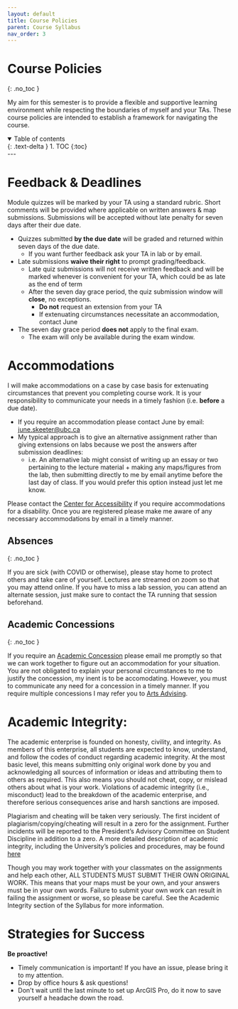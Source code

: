 ```yaml
---
layout: default
title: Course Policies
parent: Course Syllabus
nav_order: 3
---
```


# Course Policies
{: .no_toc }

My aim for this semester is to provide a flexible and supportive learning environment while respecting the boundaries of myself and your TAs.  These course policies are intended to establish a framework for navigating the course.

<details open markdown="block">
  <summary>
    Table of contents
  </summary>
  {: .text-delta }
1. TOC
{:toc}
</details>
---

# Feedback & Deadlines

Module quizzes will be marked by your TA using a standard rubric.  Short comments will be provided where applicable on written answers & map submissions.  Submissions will be accepted without late penalty for seven days after their due date.

* Quizzes submitted **by the due date** will be graded and returned within seven days of the due date.
  * If you want further feedback ask your TA in lab or by email.
* Late submissions **waive their right** to prompt grading/feedback.  
  * Late quiz submissions will not receive written feedback and will be marked whenever is convenient for your TA, which could be as late as the end of term
  * After the seven day grace period, the quiz submission window will **close**, no exceptions.
    * **Do not** request an extension from your TA
    * If extenuating circumstances necessitate an accommodation, contact June
* The seven day grace period **does not** apply to the final exam.
  * The exam will only be available during the exam window.

#  Accommodations

I will make accommodations on a case by case basis for extenuating circumstances that prevent you completing course work.  It is your responsibility to communicate your needs in a timely fashion (i.e. **before** a due date).
* If you require an accommodation please contact June by email: [june.skeeter@ubc.ca](june.skeeter@ubc.ca)
* My typical approach is to give an alternative assignment rather than giving extensions on labs because we post the answers after submission deadlines:
  * i.e. An alternative lab might consist of writing up an essay or two pertaining to the lecture material + making any maps/figures from the lab, then submitting directly to me by email anytime before the last day of class.  If you would prefer this option instead just let me know.

Please contact the [Center for Accessibility](https://students.ubc.ca/about-student-services/centre-for-accessibility) if you require accommodations for a disability.  Once you are registered please make me aware of any necessary accommodations by email in a timely manner.

## Absences
{: .no_toc }

If you are sick (with COVID or otherwise), please stay home to protect others and take care of yourself.  Lectures are streamed on zoom so that you may attend online.  If you have to miss a lab session, you can attend an alternate session, just make sure to contact the TA running that session beforehand.

## Academic Concessions
{: .no_toc }

If you require an [Academic Concession](https://www.arts.ubc.ca/degree-planning/academic-performance/academic-concession/) please email me promptly so that we can work together to figure out an accommodation for your situation.  You are not obligated to explain your personal circumstances to me to justify the concession, my inent is to be accomodating.  However, you must to communicate any need for a concession in a timely manner.  If you require multiple concessions I may refer you to [Arts Advising](https://www.arts.ubc.ca/student-support/academic-support/academic-advising/).


# Academic Integrity:

The academic enterprise is founded on honesty, civility, and integrity. As members of this enterprise, all students are expected to know, understand, and follow the codes of conduct regarding academic integrity. At the most basic level, this means submitting only original work done by you and acknowledging all sources of information or ideas and attributing them to others as required. This also means you should not cheat, copy, or mislead others about what is your work. Violations of academic integrity (i.e., misconduct) lead to the breakdown of the academic enterprise, and therefore serious consequences arise and harsh sanctions are imposed.

Plagiarism and cheating will be taken very seriously.  The first incident of plagiarism/copying/cheating will result in a zero for the assignment.  Further incidents will be reported to the President’s Advisory Committee on Student Discipline in addition to a zero.  A more detailed description of academic integrity, including the University’s policies and procedures, may be found [here](https://learningcommons.ubc.ca/academic-integrity/Links)

Though you may work together with your classmates on the assignments and help each other, ALL STUDENTS MUST SUBMIT THEIR OWN ORIGINAL WORK. This means that your maps must be your own, and your answers must be in your own words. Failure to submit your own work can result in failing the assignment or worse, so please be careful. See the Academic Integrity section of the Syllabus for more information.

# Strategies for Success

**Be proactive!** 
* Timely communication is important!  If you have an issue, please bring it to my attention.
* Drop by office hours & ask questions!
* Don't wait until the last minute to set up ArcGIS Pro, do it now to save yourself a headache down the road.